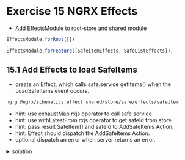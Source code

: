 # Exercise 15 NGRX Effects

- Add EffectsModule to root-store and shared module

```typescript
EffectsModule.forRoot([])
...
EffectsModule.forFeature([SafeitemEffects, SafeListEffects]),
```

## 15.1 Add Effects to load SafeItems

- create an Effect, which calls safe.service getItems() when the LoadSafeItems event occurs.

```bash
ng g @ngrx/schematics:effect shared/store/safe/effects/safeitem
```

- hint: use exhaustMap rxjs operator to call safe service
- hint: use withLatestFrom rxjs operator to get safeId from store
- hint: pass result SafeItem[] and safeId to AddSafeItems Action.
- hint: Effect should dispatch the AddSafeItems Action.
- optional dispatch an error when server returns an error.

<details><summary>solution </summary>

```typescript
import { selectSafeById } from "~shared/store/safe/selectors/safe-list.selector";
import { Injectable } from "@angular/core";
import { Actions, Effect, ofType } from "@ngrx/effects";
// There are multiple options how to import actions
// import { SafeItemActionTypes, LoadSafeItems, AddSafeItems } from '../actions/safe-item.actions';
import * as fromSafeItem from "../actions/safe-item.actions";
import {
  exhaustMap,
  catchError,
  map,
  withLatestFrom,
  filter,
  delay
} from "rxjs/operators";
import { SafeService } from "~core/services";
import { SafeItem, Safe } from "~core/model";
import { of } from "rxjs";
import { Store, select } from "@ngrx/store";
import { State } from "app/root-store/state";

@Injectable()
export class SafeitemEffects {
  constructor(
    private actions$: Actions,
    private safeService: SafeService,
    private store: Store<State>
  ) {}

  @Effect()
  loadItems$ = this.actions$.pipe(
    ofType(fromSafeItem.SafeItemActionTypes.LoadSafeItems),
    filter(
      (action: fromSafeItem.LoadSafeItems) =>
        !!action.payload && !!action.payload.safeId
    ),
    exhaustMap((action: fromSafeItem.LoadSafeItems) =>
      this.safeService.getItems(action.payload.safeId)
    ),
    catchError(err => of([])),
    // get safeId from store slice router
    withLatestFrom(
      this.store.pipe(
        select(selectSafeById),
        filter((safe: Safe) => !!safe && !!safe.id),
        map(safe => safe.id)
      )
    ),
    // catchError(err => of(new ErrorActon())),
    map(
      ([items, safeId]: [SafeItem[], string]) =>
        new fromSafeItem.AddSafeItems({ safeItems: items, safeId: safeId })
    )
  );
}
```

</details>
